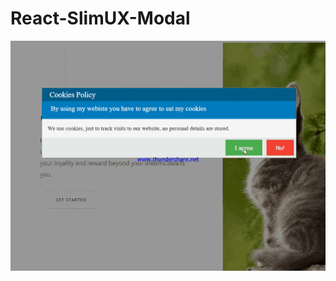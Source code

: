# React-SlimUX-Modal
<img src="https://raw.githubusercontent.com/ChrisKaragounis/React-SlimUX-Modal/ChrisKaragounis-readme-resources/ezgif.com-optimize.gif"></img>

